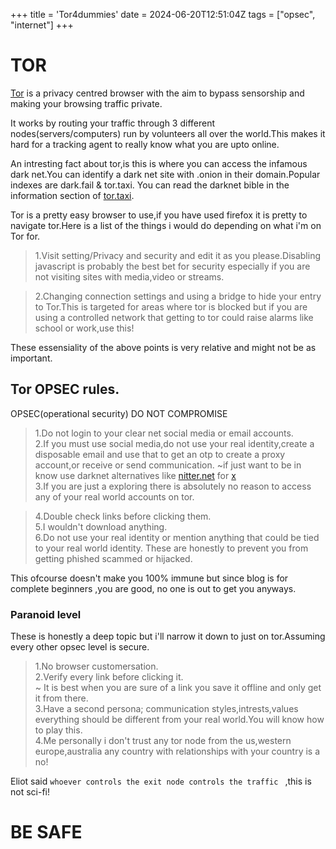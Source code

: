 +++
title = 'Tor4dummies'
date = 2024-06-20T12:51:04Z
tags = ["opsec", "internet"]
+++
# TOR 

[Tor](https://www.torproject.org) is a privacy centred browser with the aim to bypass sensorship and making your browsing traffic private.

It works by routing your traffic through 3 different nodes(servers/computers) run by volunteers all over the world.This makes it hard for a tracking agent to really know what you are upto online.

An intresting fact about tor,is this is where you can access the infamous dark net.You can identify a dark net site with  .onion in their domain.Popular indexes are dark.fail & tor.taxi. You can read the darknet bible in the information section of [tor.taxi](tor.taxi).

Tor is a pretty easy browser to use,if you have used firefox it is pretty to navigate tor.Here is a list of the things i would do depending on what i'm on Tor for.

>1.Visit setting/Privacy and security and edit it as you please.Disabling javascript is probably the best bet for security especially if you are not visiting sites with  media,video or streams.  

> 2.Changing connection settings and using a bridge to hide your entry to Tor.This is targeted for areas where tor is blocked but if you are using a controlled network that getting to tor could raise alarms like school or work,use this!

These essensiality of the above points is very relative and might not be as important.

## Tor OPSEC rules.
OPSEC(operational security) DO NOT COMPROMISE  
> 1.Do not login to your clear net social media or email accounts.  
2.If you must use social media,do not use your real identity,create a disposable email and use that to get an otp to create a proxy account,or receive or send communication. 
  ~if just want to be in know use darknet alternatives like [nitter.net](nitter.net) for [x](x.com)  
3.If you are just a exploring there is absolutely no reason to access any of your real world accounts on tor.

>4.Double check links before clicking them.  
5.I wouldn't  download anything.  
6.Do not use your real identity or mention anything that could be tied to your real world identity.
These are honestly to prevent you from getting phished scammed or hijacked.  

This ofcourse doesn't make you 100% immune but since blog is for complete beginners ,you are good, no one is out to get you anyways.


### Paranoid level
These is honestly a deep topic but i'll narrow it down to just on tor.Assuming every other opsec level is secure.

>1.No browser customersation.  
2.Verify every link before clicking it.  
  ~ It is best when you are sure of a link you save it offline and only get it from there.    
  3.Have a second persona; communication styles,intrests,values everything should be different from your real world.You will know how to play this.  
4.Me personally i don't trust any tor node from the us,western europe,australia  any country with  relationships with your country is a no!  

Eliot said ```whoever controls the exit node controls the traffic ``` ,this is not sci-fi!



# BE SAFE


